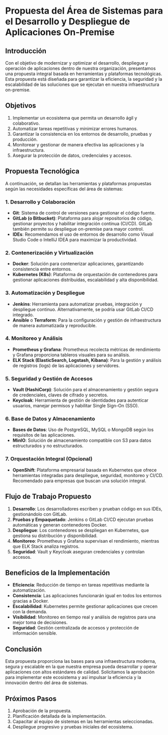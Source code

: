 # Propuesta del Área de Sistemas para el Desarrollo y Despliegue de Aplicaciones On-Premise

## Introducción
Con el objetivo de modernizar y optimizar el desarrollo, despliegue y operación de aplicaciones dentro de nuestra organización, presentamos una propuesta integral basada en herramientas y plataformas tecnológicas. Esta propuesta está diseñada para garantizar la eficiencia, la seguridad y la escalabilidad de las soluciones que se ejecutan en nuestra infraestructura on-premise.

## Objetivos
1. Implementar un ecosistema que permita un desarrollo ágil y colaborativo.
2. Automatizar tareas repetitivas y minimizar errores humanos.
3. Garantizar la consistencia en los entornos de desarrollo, pruebas y producción.
4. Monitorear y gestionar de manera efectiva las aplicaciones y la infraestructura.
5. Asegurar la protección de datos, credenciales y accesos.

## Propuesta Tecnológica
A continuación, se detallan las herramientas y plataformas propuestas según las necesidades específicas del área de sistemas:

### 1. Desarrollo y Colaboración
- **Git**: Sistema de control de versiones para gestionar el código fuente.
- **GitLab (o Bitbucket)**: Plataforma para alojar repositorios de código, gestionar proyectos y habilitar integración continua (CI/CD). GitLab también permite su despliegue on-premise para mayor control.
- **IDEs**: Recomendamos el uso de entornos de desarrollo como Visual Studio Code o IntelliJ IDEA para maximizar la productividad.

### 2. Contenerización y Virtualización
- **Docker**: Solución para contenerizar aplicaciones, garantizando consistencia entre entornos.
- **Kubernetes (K8s)**: Plataforma de orquestación de contenedores para gestionar aplicaciones distribuidas, escalabilidad y alta disponibilidad.

### 3. Automatización y Despliegue
- **Jenkins**: Herramienta para automatizar pruebas, integración y despliegue continuo. Alternativamente, se podría usar GitLab CI/CD integrado.
- **Ansible** o **Terraform**: Para la configuración y gestión de infraestructura de manera automatizada y reproducible.

### 4. Monitoreo y Análisis
- **Prometheus y Grafana**: Prometheus recolecta métricas de rendimiento y Grafana proporciona tableros visuales para su análisis.
- **ELK Stack (ElasticSearch, Logstash, Kibana)**: Para la gestión y análisis de registros (logs) de las aplicaciones y servidores.

### 5. Seguridad y Gestión de Accesos
- **Vault (HashiCorp)**: Solución para el almacenamiento y gestión segura de credenciales, claves de cifrado y secretos.
- **Keycloak**: Herramienta de gestión de identidades para autenticar usuarios, manejar permisos y habilitar Single Sign-On (SSO).

### 6. Base de Datos y Almacenamiento
- **Bases de Datos**: Uso de PostgreSQL, MySQL o MongoDB según los requisitos de las aplicaciones.
- **MinIO**: Solución de almacenamiento compatible con S3 para datos estructurados y no estructurados.

### 7. Orquestación Integral (Opcional)
- **OpenShift**: Plataforma empresarial basada en Kubernetes que ofrece herramientas integradas para despliegue, seguridad, monitoreo y CI/CD. Recomendado para empresas que buscan una solución integral.

## Flujo de Trabajo Propuesto
1. **Desarrollo**: Los desarrolladores escriben y prueban código en sus IDEs, gestionándolo con GitLab.
2. **Pruebas y Empaquetado**: Jenkins o GitLab CI/CD ejecutan pruebas automáticas y generan contenedores Docker.
3. **Despliegue**: Los contenedores se despliegan en Kubernetes, que gestiona su distribución y disponibilidad.
4. **Monitoreo**: Prometheus y Grafana supervisan el rendimiento, mientras que ELK Stack analiza registros.
5. **Seguridad**: Vault y Keycloak aseguran credenciales y controlan accesos.

## Beneficios de la Implementación
- **Eficiencia**: Reducción de tiempo en tareas repetitivas mediante la automatización.
- **Consistencia**: Las aplicaciones funcionarán igual en todos los entornos gracias a Docker.
- **Escalabilidad**: Kubernetes permite gestionar aplicaciones que crecen con la demanda.
- **Visibilidad**: Monitoreo en tiempo real y análisis de registros para una mejor toma de decisiones.
- **Seguridad**: Gestión centralizada de accesos y protección de información sensible.

## Conclusión
Esta propuesta proporciona las bases para una infraestructura moderna, segura y escalable en la que nuestra empresa pueda desarrollar y operar aplicaciones con altos estándares de calidad. Solicitamos la aprobación para implementar este ecosistema y así impulsar la eficiencia y la innovación dentro del área de sistemas.

## Próximos Pasos
1. Aprobación de la propuesta.
2. Planificación detallada de la implementación.
3. Capacitar al equipo de sistemas en las herramientas seleccionadas.
4. Despliegue progresivo y pruebas iniciales del ecosistema.

